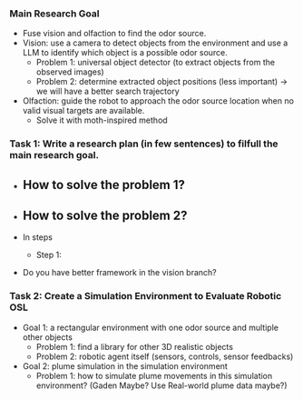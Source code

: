 ### Main Research Goal
- Fuse vision and olfaction to find the odor source.
- Vision: use a camera to detect objects from the environment and use a LLM to identify which object is a possible odor source.
  - Problem 1: universal object detector (to extract objects from the observed images)
  - Problem 2: determine extracted object positions (less important) -> we will have a better search trajectory
- Olfaction: guide the robot to approach the odor source location when no valid visual targets are available.
  - Solve it with moth-inspired method

### Task 1: Write a research plan (in few sentences) to filfull the main research goal.
- How to solve the problem 1?
  -   
- How to solve the problem 2?
  - 
- In steps
  - Step 1:    

- Do you have better framework in the vision branch?

### Task 2: Create a Simulation Environment to Evaluate Robotic OSL
- Goal 1: a rectangular environment with one odor source and multiple other objects
  - Problem 1: find a library for other 3D realistic objects
  - Problem 2: robotic agent itself (sensors, controls, sensor feedbacks)
- Goal 2: plume simulation in the simulation environment
  - Problem 1: how to simulate plume movements in this simulation environment? (Gaden Maybe? Use Real-world plume data maybe?)
 


